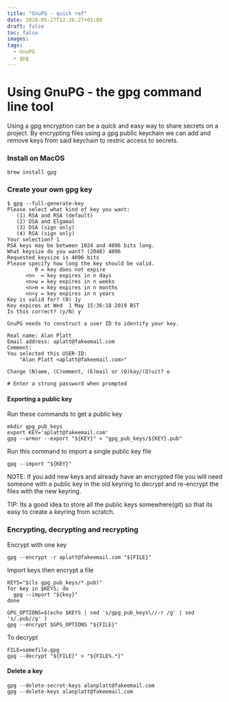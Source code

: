 ```yaml
---
title: "GnuPG - quick ref"
date: 2020-05-27T12:26:27+01:00
draft: false
toc: false
images:
tags:
  - GnuPG
  - gpg
---
```


# Using GnuPG - the gpg command line tool
Using a gpg encryption can be a quick and easy way to share secrets on a project.  By encrypting files using a gpg public keychain we can add and remove keys from said keychain to restric access to secrets.

### Install on MacOS
```
brew install gpg
```

### Create your own gpg key
```
$ gpg --full-generate-key
Please select what kind of key you want:
   (1) RSA and RSA (default)
   (2) DSA and Elgamal
   (3) DSA (sign only)
   (4) RSA (sign only)
Your selection? 1
RSA keys may be between 1024 and 4096 bits long.
What keysize do you want? (2048) 4096
Requested keysize is 4096 bits
Please specify how long the key should be valid.
         0 = key does not expire
      <n>  = key expires in n days
      <n>w = key expires in n weeks
      <n>m = key expires in n months
      <n>y = key expires in n years
Key is valid for? (0) 1y
Key expires at Wed  1 May 15:36:18 2019 BST
Is this correct? (y/N) y

GnuPG needs to construct a user ID to identify your key.

Real name: Alan Platt
Email address: aplatt@fakeemail.com
Comment:
You selected this USER-ID:
    "Alan Platt <aplatt@fakeemail.com>"

Change (N)ame, (C)omment, (E)mail or (O)kay/(Q)uit? o

# Enter a strong password when prompted
```


#### Exporting a public key 
Run these commands to get a public key
```
mkdir gpg_pub_keys
export KEY='aplatt@fakeemail.com'
gpg --armor --export "${KEY}" > "gpg_pub_keys/${KEY}.pub"
```
Run this command to import a single public key file
```
gpg --import "${KEY}"
```
NOTE: If you add new keys and already have an encrypted file you will need someone with a public key in the old keyring to decrypt and re-encrypt the files with the new keyring.

TIP: Its a good idea to store all the public keys somewhere(git) so that its easy to create a keyring from scratch.

### Encrypting, decrypting and recrypting
Encrypt with one key
```
gpg --encrypt -r aplatt@fakeemail.com "${FILE}"
```

Import keys then encrypt a file
```
KEYS="$(ls gpg_pub_keys/*.pub)"
for key in $KEYS; do
  gpg --import "${key}"
done

GPG_OPTIONS=$(echo $KEYS | sed 's/gpg_pub_keys\//-r /g' | sed 's/.pub//g' )
gpg --encrypt $GPG_OPTIONS "${FILE}"
```
To decrypt
```
FILE=somefile.gpg
gpg --decrypt "${FILE}" > "${FILE%.*}"
```


#### Delete a key
```
gpg --delete-secret-keys alanplatt@fakeemail.com
gpg --delete-keys alanplatt@fakeemail.com
```